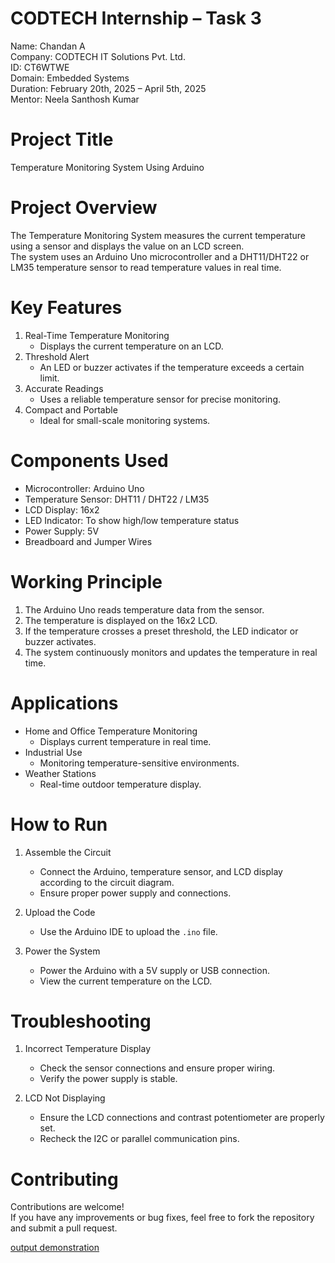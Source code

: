 # CODTECH Internship – Task 3

Name: Chandan A  
Company: CODTECH IT Solutions Pvt. Ltd.  
ID: CT6WTWE  
Domain: Embedded Systems  
Duration: February 20th, 2025 – April 5th, 2025  
Mentor: Neela Santhosh Kumar  

# Project Title  
Temperature Monitoring System Using Arduino  

# Project Overview  
The Temperature Monitoring System measures the current temperature using a sensor and displays the value on an LCD screen.  
The system uses an Arduino Uno microcontroller and a DHT11/DHT22 or LM35 temperature sensor to read temperature values in real time.  

# Key Features  
1. Real-Time Temperature Monitoring  
   - Displays the current temperature on an LCD.  
2. Threshold Alert  
   - An LED or buzzer activates if the temperature exceeds a certain limit.  
3. Accurate Readings  
   - Uses a reliable temperature sensor for precise monitoring.  
4. Compact and Portable  
   - Ideal for small-scale monitoring systems.  

# Components Used  
- Microcontroller: Arduino Uno  
- Temperature Sensor: DHT11 / DHT22 / LM35  
- LCD Display: 16x2  
- LED Indicator: To show high/low temperature status  
- Power Supply: 5V  
- Breadboard and Jumper Wires  

# Working Principle  
1. The Arduino Uno reads temperature data from the sensor.  
2. The temperature is displayed on the 16x2 LCD.  
3. If the temperature crosses a preset threshold, the LED indicator or buzzer activates.  
4. The system continuously monitors and updates the temperature in real time.  

# Applications  
- Home and Office Temperature Monitoring  
   - Displays current temperature in real time.  
- Industrial Use  
   - Monitoring temperature-sensitive environments.  
- Weather Stations  
   - Real-time outdoor temperature display.  

# How to Run  
1. Assemble the Circuit  
   - Connect the Arduino, temperature sensor, and LCD display according to the circuit diagram.  
   - Ensure proper power supply and connections.  

2. Upload the Code  
   - Use the Arduino IDE to upload the `.ino` file.  

3. Power the System  
   - Power the Arduino with a 5V supply or USB connection.  
   - View the current temperature on the LCD.  

# Troubleshooting  
1. Incorrect Temperature Display  
   - Check the sensor connections and ensure proper wiring.  
   - Verify the power supply is stable.  

2. LCD Not Displaying  
   - Ensure the LCD connections and contrast potentiometer are properly set.  
   - Recheck the I2C or parallel communication pins.  

# Contributing  
Contributions are welcome!  
If you have any improvements or bug fixes, feel free to fork the repository and submit a pull request.  

[output demonstration](https://github.com/user-attachments/assets/2adddfd3-7b88-4fec-8964-f79fe2976921)
